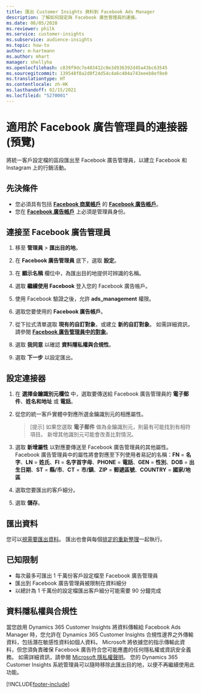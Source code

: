 ```yaml
---
title: 匯出 Customer Insights 資料到 Facebook Ads Manager
description: 了解如何設定與 Facebook 廣告管理員的連接。
ms.date: 06/05/2020
ms.reviewer: philk
ms.service: customer-insights
ms.subservice: audience-insights
ms.topic: how-to
author: m-hartmann
ms.author: mhart
manager: shellyha
ms.openlocfilehash: c839f9dc7e403412c0e3d936392d45a43bc63545
ms.sourcegitcommit: 139548f8a2d0f24d54c4a6c404a743eeeb8ef8e0
ms.translationtype: HT
ms.contentlocale: zh-HK
ms.lasthandoff: 02/15/2021
ms.locfileid: "5270001"
---
```

# <a name="connector-for-facebook-ads-manager-preview"></a>適用於 Facebook 廣告管理員的連接器 (預覽)

將統一客戶設定檔的區段匯出至 Facebook 廣告管理員，以建立 Facebook 和 Instagram 上的行銷活動。

## <a name="prerequisites"></a>先決條件

- 您必須具有包括 [**Facebook 商業帳戶**](https://business.facebook.com/) 的 [**Facebook 廣告帳戶**](https://www.facebook.com/business/learn/lessons/step-by-step-ads-manager-account)。
- 您在 [**Facebook 廣告帳戶**](https://www.facebook.com/business/learn/lessons/step-by-step-ads-manager-account) 上必須是管理員身份。

## <a name="connect-to-facebook-ads-manager"></a>連接至 Facebook 廣告管理員

1. 移至 **管理員** > **匯出目的地**。

1. 在 **Facebook 廣告管理員** 底下，選取 **設定**。

1. 在 **顯示名稱** 欄位中，為匯出目的地提供可辨識的名稱。

1. 選取 **繼續使用 Facebook** 登入您的 Facebook 廣告帳戶。

1. 使用 Facebook 驗證之後，允許 **ads_management** 權限。

1. 選取您要使用的 **Facebook 廣告帳戶**。

1. 從下拉式清單選取 **現有的自訂對象**，或建立 **新的自訂對象**。 如需詳細資訊，請參閱 [**Facebook 廣告管理員中的對象**](https://www.facebook.com/business/help/744354708981227?id=2469097953376494)。

1. 選取 **我同意** 以確認 **資料隱私權與合規性**。

1. 選取 **下一步** 以設定匯出。

## <a name="configure-the-connector"></a>設定連接器

1. 在 **選擇金鑰識別元欄位** 中，選取要傳送給 Facebook 廣告管理員的 **電子郵件**、**姓名和地址** 或 **電話**。

1. 從您的統一客戶實體中對應所選金鑰識別元的相應屬性。
   > [提示] 如果您選取 **電子郵件** 做為金鑰識別元，則最有可能找到有相符項目。 新增其他識別元可能會改善比對情況。

1. 選取 **新增屬性** 以對應要傳送至 Facebook 廣告管理員的其他屬性。 Facebook 廣告管理員中的屬性將會對應至下列使用者易記的名稱：**FN** = **名字**、**LN** = **姓氏**、**FI** = **名字首字母**、**PHONE** = **電話**、**GEN** = **性別**、**DOB** = **出生日期**、**ST** = **縣/市**、**CT** = **市/鎮**、**ZIP** = **郵遞區號**、**COUNTRY** = **國家/地區**

1. 選取您要匯出的客戶細分。

1. 選取 **儲存**。

## <a name="export-the-data"></a>匯出資料

您可以[視需要匯出資料](export-destinations.md)。 匯出也會與每個[排定的重新整理](system.md#schedule-tab)一起執行。

## <a name="known-limitations"></a>已知限制

- 每次最多可匯出 1 千萬份客戶設定檔至 Facebook 廣告管理員 
- 匯出到 Facebook 廣告管理員被限制在資料細分
- 以總計為 1 千萬份的設定檔匯出客戶細分可能需要 90 分鐘完成

## <a name="data-privacy-and-compliance"></a>資料隱私權與合規性

當您啟用 Dynamics 365 Customer Insights 將資料傳輸給 Facebook Ads Manager 時，您允許在 Dynamics 365 Customer Insights 合規性邊界之外傳輸資料，包括潛在敏感性資料如個人資料。 Microsoft 將依據您的指示傳輸此資料，但您須負責確保 Facebook 廣告符合您可能應盡的任何隱私權或資訊安全義務。 如需詳細資訊，請參閱 [Microsoft 隱私權聲明](https://go.microsoft.com/fwlink/?linkid=396732)。
您的 Dynamics 365 Customer Insights 系統管理員可以隨時移除此匯出目的地，以便不再繼續使用此功能。


[!INCLUDE[footer-include](../includes/footer-banner.md)]